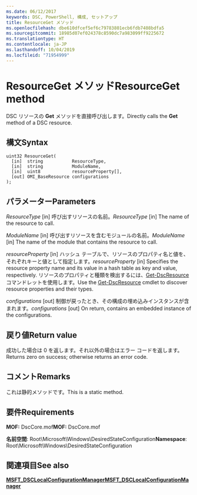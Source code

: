 ```yaml
---
ms.date: 06/12/2017
keywords: DSC, PowerShell, 構成, セットアップ
title: ResourceGet メソッド
ms.openlocfilehash: dbe610dfcef5ef6c79783801ecb6fdb7408bdfa5
ms.sourcegitcommit: 18985d07ef024378c8590dc7a983099ff9225672
ms.translationtype: HT
ms.contentlocale: ja-JP
ms.lasthandoff: 10/04/2019
ms.locfileid: "71954999"
---
```

# <a name="resourceget-method"></a><span data-ttu-id="e15ec-103">ResourceGet メソッド</span><span class="sxs-lookup"><span data-stu-id="e15ec-103">ResourceGet method</span></span>

<span data-ttu-id="e15ec-104">DSC リソースの **Get** メソッドを直接呼び出します。</span><span class="sxs-lookup"><span data-stu-id="e15ec-104">Directly calls the **Get** method of a DSC resource.</span></span>

## <a name="syntax"></a><span data-ttu-id="e15ec-105">構文</span><span class="sxs-lookup"><span data-stu-id="e15ec-105">Syntax</span></span>

```mof
uint32 ResourceGet(
  [in]  string           ResourceType,
  [in]  string           ModuleName,
  [in]  uint8            resourceProperty[],
  [out] OMI_BaseResource configurations
);
```

## <a name="parameters"></a><span data-ttu-id="e15ec-106">パラメーター</span><span class="sxs-lookup"><span data-stu-id="e15ec-106">Parameters</span></span>

<span data-ttu-id="e15ec-107">*ResourceType* \[in\] 呼び出すリソースの名前。</span><span class="sxs-lookup"><span data-stu-id="e15ec-107">*ResourceType* \[in\] The name of the resource to call.</span></span>

<span data-ttu-id="e15ec-108">*ModuleName* \[in\] 呼び出すリソースを含むモジュールの名前。</span><span class="sxs-lookup"><span data-stu-id="e15ec-108">*ModuleName* \[in\] The name of the module that contains the resource to call.</span></span>

<span data-ttu-id="e15ec-109">*resourceProperty* \[in\] ハッシュ テーブルで、リソースのプロパティ名と値を、それぞれキーと値として指定します。</span><span class="sxs-lookup"><span data-stu-id="e15ec-109">*resourceProperty* \[in\] Specifies the resource property name and its value in a hash table as key and value, respectively.</span></span> <span data-ttu-id="e15ec-110">リソースのプロパティと種類を検出するには、[Get-DscResource](/powershell/module/PSDesiredStateConfiguration/Get-DscResource) コマンドレットを使用します。</span><span class="sxs-lookup"><span data-stu-id="e15ec-110">Use the [Get-DscResource](/powershell/module/PSDesiredStateConfiguration/Get-DscResource) cmdlet to discover resource properties and their types.</span></span>

<span data-ttu-id="e15ec-111">*configurations* \[out\] 制御が戻ったとき、その構成の埋め込みインスタンスが含まれます。</span><span class="sxs-lookup"><span data-stu-id="e15ec-111">*configurations* \[out\] On return, contains an embedded instance of the configurations.</span></span>

## <a name="return-value"></a><span data-ttu-id="e15ec-112">戻り値</span><span class="sxs-lookup"><span data-stu-id="e15ec-112">Return value</span></span>

<span data-ttu-id="e15ec-113">成功した場合は 0 を返します。それ以外の場合はエラー コードを返します。</span><span class="sxs-lookup"><span data-stu-id="e15ec-113">Returns zero on success; otherwise returns an error code.</span></span>

## <a name="remarks"></a><span data-ttu-id="e15ec-114">コメント</span><span class="sxs-lookup"><span data-stu-id="e15ec-114">Remarks</span></span>

<span data-ttu-id="e15ec-115">これは静的メソッドです。</span><span class="sxs-lookup"><span data-stu-id="e15ec-115">This is a static method.</span></span>

## <a name="requirements"></a><span data-ttu-id="e15ec-116">要件</span><span class="sxs-lookup"><span data-stu-id="e15ec-116">Requirements</span></span>

<span data-ttu-id="e15ec-117">**MOF:** DscCore.mof</span><span class="sxs-lookup"><span data-stu-id="e15ec-117">**MOF:** DscCore.mof</span></span>

<span data-ttu-id="e15ec-118">**名前空間**: Root\Microsoft\Windows\DesiredStateConfiguration</span><span class="sxs-lookup"><span data-stu-id="e15ec-118">**Namespace**: Root\Microsoft\Windows\DesiredStateConfiguration</span></span>

## <a name="see-also"></a><span data-ttu-id="e15ec-119">関連項目</span><span class="sxs-lookup"><span data-stu-id="e15ec-119">See also</span></span>

[<span data-ttu-id="e15ec-120">**MSFT_DSCLocalConfigurationManager**</span><span class="sxs-lookup"><span data-stu-id="e15ec-120">**MSFT_DSCLocalConfigurationManager**</span></span>](msft-dsclocalconfigurationmanager.md)
